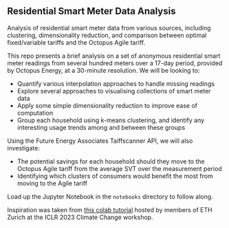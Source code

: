 ## Residential Smart Meter Data Analysis
Analysis of residential smart meter data from various sources, including clustering, dimensionality reduction, and comparison between optimal fixed/variable tariffs and the Octopus Agile tariff.

This repo presents a brief analysis on a set of anonymous residential smart meter readings from several hundred meters over a 17-day period, provided by Octopus Energy, at a 30-minute resolution. We will be looking to:
* Quantify various interpolation approaches to handle missing readings
* Explore several approaches to visualising collections of smart meter data 
* Apply some simple dimensionality reduction to improve ease of computation
* Group each household using k-means clustering, and identify any interesting usage trends among and between these groups

Using the Future Energy Associates Taiffscanner API, we will also investigate:
* The potential savings for each household should they move to the Octopus Agile tariff from the average SVT over the measurement period
* Identifying which clusters of consumers would benefit the most from moving to the Agile tariff

Load up the Jupyter Notebook in the `notebooks` directory to follow along.

Inspiration was taken from [this colab tutorial](https://colab.research.google.com/github/bitstoenergy/iclr-tutorial/blob/main/SmartMeterDataAnalytics_Tutorial.ipynb#scrollTo=z4x3x3A8HU_7) hosted by members of ETH Zurich at the ICLR 2023 Climate Change workshop.